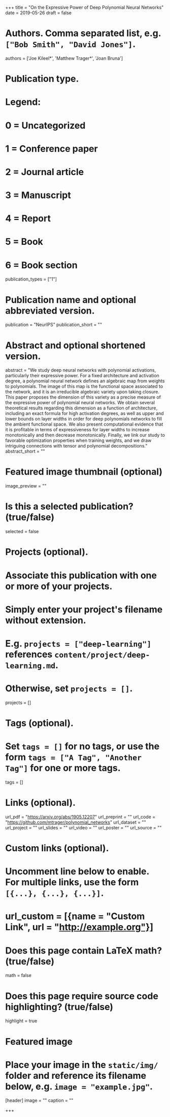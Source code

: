 +++
title = "On the Expressive Power of Deep Polynomial Neural Networks"
date = 2019-05-26
draft = false

# Authors. Comma separated list, e.g. `["Bob Smith", "David Jones"]`.
authors = ['Joe Kileel\*', 'Matthew Trager\*', 'Joan Bruna']

# Publication type.
# Legend:
# 0 = Uncategorized
# 1 = Conference paper
# 2 = Journal article
# 3 = Manuscript
# 4 = Report
# 5 = Book
# 6 = Book section
publication_types = ["1"]

# Publication name and optional abbreviated version.
publication = "NeurIPS"
publication_short = ""

# Abstract and optional shortened version.
abstract = "We study deep neural networks with polynomial activations, particularly their expressive power. For a fixed architecture and activation degree, a polynomial neural network defines an algebraic map from weights to polynomials. The image of this map is the functional space associated to the network, and it is an irreducible algebraic variety upon taking closure. This paper proposes the dimension of this variety as a precise measure of the expressive power of polynomial neural networks. We obtain several theoretical results regarding this dimension as a function of architecture, including an exact formula for high activation degrees, as well as upper and lower bounds on layer widths in order for deep polynomials networks to fill the ambient functional space. We also present computational evidence that it is profitable in terms of expressiveness for layer widths to increase monotonically and then decrease monotonically. Finally, we link our study to favorable optimization properties when training weights, and we draw intriguing connections with tensor and polynomial decompositions."
abstract_short = ""

# Featured image thumbnail (optional)
image_preview = ""

# Is this a selected publication? (true/false)
selected = false

# Projects (optional).
#   Associate this publication with one or more of your projects.
#   Simply enter your project's filename without extension.
#   E.g. `projects = ["deep-learning"]` references `content/project/deep-learning.md`.
#   Otherwise, set `projects = []`.
projects = []

# Tags (optional).
#   Set `tags = []` for no tags, or use the form `tags = ["A Tag", "Another Tag"]` for one or more tags.
tags = []

# Links (optional).
url_pdf = "https://arxiv.org/abs/1905.12207"
url_preprint = ""
url_code = "https://github.com/mtrager/polynomial_networks"
url_dataset = ""
url_project = ""
url_slides = ""
url_video = ""
url_poster = ""
url_source = ""

# Custom links (optional).
#   Uncomment line below to enable. For multiple links, use the form `[{...}, {...}, {...}]`.
# url_custom = [{name = "Custom Link", url = "http://example.org"}]

# Does this page contain LaTeX math? (true/false)
math = false

# Does this page require source code highlighting? (true/false)
highlight = true

# Featured image
# Place your image in the `static/img/` folder and reference its filename below, e.g. `image = "example.jpg"`.
[header]
image = ""
caption = ""

+++
